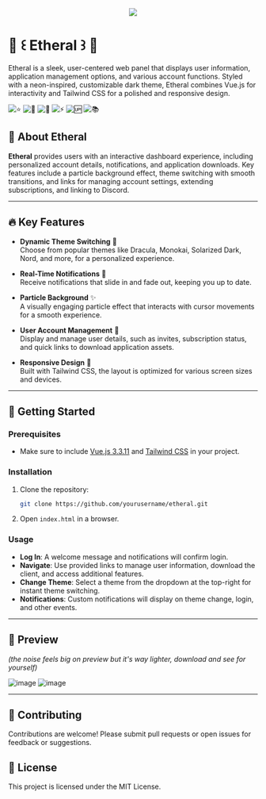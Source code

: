 <div align="center">
  <img src="https://github.com/user-attachments/assets/9858ab4d-e065-4857-bacc-6afcea51bebb">
</div>

# 🌺 ꒰ Etheral ꒱ 🌺

Etheral is a sleek, user-centered web panel that displays user information, application management options, and various account functions. Styled with a neon-inspired, customizable dark theme, Etheral combines Vue.js for interactivity and Tailwind CSS for a polished and responsive design.

![⭐](https://img.shields.io/github/stars/planetwiide/etheralcheats?style=social)
![🍴](https://img.shields.io/github/forks/planetwiide/etheralcheats?style=social)
![🐞](https://img.shields.io/github/issues/planetwiide/etheralcheats)
![⚡](https://img.shields.io/github/commit-activity/m/planetwiide/etheralcheats)
![🆙](https://img.shields.io/github/last-commit/planetwiide/etheralcheats)
![📚](https://img.shields.io/github/license/planetwiide/etheralcheats)

## 🌌 About Etheral

**Etheral** provides users with an interactive dashboard experience, including personalized account details, notifications, and application downloads. Key features include a particle background effect, theme switching with smooth transitions, and links for managing account settings, extending subscriptions, and linking to Discord.

---

## 🔥 Key Features

- **Dynamic Theme Switching** 🎨  
  Choose from popular themes like Dracula, Monokai, Solarized Dark, Nord, and more, for a personalized experience.

- **Real-Time Notifications** 🔔  
  Receive notifications that slide in and fade out, keeping you up to date.

- **Particle Background** ✨  
  A visually engaging particle effect that interacts with cursor movements for a smooth experience.

- **User Account Management** 👤  
  Display and manage user details, such as invites, subscription status, and quick links to download application assets.

- **Responsive Design** 📱  
  Built with Tailwind CSS, the layout is optimized for various screen sizes and devices.

---

## 🚀 Getting Started

### Prerequisites

- Make sure to include [Vue.js 3.3.11](https://unpkg.com/vue@3.3.11/dist/vue.global.js) and [Tailwind CSS](https://cdn.tailwindcss.com) in your project.

### Installation

1. Clone the repository:
   ```bash
   git clone https://github.com/yourusername/etheral.git
   ```
2. Open `index.html` in a browser.

### Usage

- **Log In**: A welcome message and notifications will confirm login.
- **Navigate**: Use provided links to manage user information, download the client, and access additional features.
- **Change Theme**: Select a theme from the dropdown at the top-right for instant theme switching.
- **Notifications**: Custom notifications will display on theme change, login, and other events.

---

## 🎨 Preview

*(the noise feels big on preview but it's way lighter, download and see for yourself)*

![image](https://github.com/user-attachments/assets/60a38f26-c616-4a6a-9221-e88163322599)
![image](https://github.com/user-attachments/assets/14a4b032-e879-4b37-a808-4298ce50e3c9)


---

## 🤝 Contributing

Contributions are welcome! Please submit pull requests or open issues for feedback or suggestions.

## 📄 License

This project is licensed under the MIT License.

